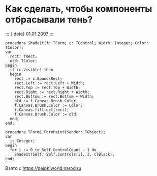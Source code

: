 Как сделать, чтобы компоненты отбрасывали тень?
===============================================

::: {.date}
01.01.2007
:::

    procedure ShadeIt(f: TForm; c: TControl; Width: Integer; Color: TColor); 
    var 
      rect: TRect; 
      old: TColor; 
    begin 
      if (c.Visible) then 
      begin 
        rect := c.BoundsRect; 
        rect.Left := rect.Left + Width; 
        rect.Top := rect.Top + Width; 
        rect.Right := rect.Right + Width; 
        rect.Bottom := rect.Bottom + Width; 
        old := f.Canvas.Brush.Color; 
        f.Canvas.Brush.Color := Color; 
        f.Canvas.fillrect(rect); 
        f.Canvas.Brush.Color := old; 
      end; 
    end; 
     
    procedure TForm1.FormPaint(Sender: TObject); 
    var 
      i: Integer; 
    begin 
      for i := 0 to Self.ControlCount - 1 do 
        ShadeIt(Self, Self.Controls[i], 3, clBlack); 
    end;

Взято с <https://delphiworld.narod.ru>
